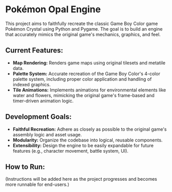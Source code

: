 # Pokémon Opal Engine

This project aims to faithfully recreate the classic Game Boy Color game Pokémon Crystal using Python and Pygame. The goal is to build an engine that accurately mimics the original game's mechanics, graphics, and feel.

## Current Features:

*   **Map Rendering:** Renders game maps using original tilesets and metatile data.
*   **Palette System:** Accurate recreation of the Game Boy Color's 4-color palette system, including proper color application and handling of indexed graphics.
*   **Tile Animations:** Implements animations for environmental elements like water and flowers, mimicking the original game's frame-based and timer-driven animation logic.

## Development Goals:

*   **Faithful Recreation:** Adhere as closely as possible to the original game's assembly logic and asset usage.
*   **Modularity:** Organize the codebase into logical, reusable components.
*   **Extensibility:** Design the engine to be easily expandable for future features (e.g., character movement, battle system, UI).

## How to Run:

(Instructions will be added here as the project progresses and becomes more runnable for end-users.)